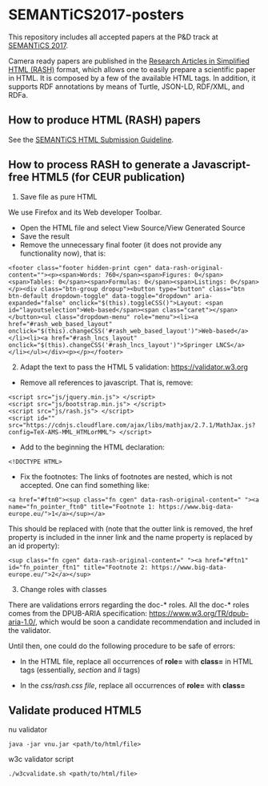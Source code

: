 ﻿# SEMANTiCS2017-posters

This repository includes all accepted papers at the P&D track at [SEMANTiCS 2017](https://2017.semantics.cc/).

Camera ready papers are published in the [Research Articles in Simplified HTML (RASH)](https://www.google.com/url?q=https://github.com/essepuntato/rash&sa=D&ust=1502895361031000&usg=AFQjCNHaFU8umSWex0T8nAAKyb_Oe8Fpig) format, which allows one to easily prepare a scientific paper in HTML. It is composed by a few of the available HTML tags. In addition, it supports RDF annotations by means of Turtle, JSON-LD, RDF/XML, and RDFa. 

## How to produce HTML (RASH) papers

See the [SEMANTiCS HTML Submission Guideline](https://docs.google.com/document/d/1HcuDH8hPDV9Ye_VRKyfduXdVkfV6NAqx_fSO9_09O0Y/pub).

## How to process RASH to generate a Javascript-free HTML5 (for CEUR publication)

1. Save file as pure HTML

We use Firefox and its Web developer Toolbar.

* Open the HTML file and select View Source/View Generated Source
* Save the result 
* Remove the unnecessary final footer (it does not provide any functionality now), that is:

```
<footer class="footer hidden-print cgen" data-rash-original-content=""><p><span>Words: 760</span><span>Figures: 0</span><span>Tables: 0</span><span>Formulas: 0</span><span>Listings: 0</span></p><div class="btn-group dropup"><button type="button" class="btn btn-default dropdown-toggle" data-toggle="dropdown" aria-expanded="false" onclick="$(this).toggleCSS()">Layout: <span id="layoutselection">Web-based</span><span class="caret"></span></button><ul class="dropdown-menu" role="menu"><li><a href="#rash_web_based_layout" onclick="$(this).changeCSS('#rash_web_based_layout')">Web-based</a></li><li><a href="#rash_lncs_layout" onclick="$(this).changeCSS('#rash_lncs_layout')">Springer LNCS</a></li></ul></div><p></p></footer>
```

2. Adapt the text to pass the HTML 5 validation: https://validator.w3.org 

*  Remove all references to javascript. That is, remove:

```
<script src="js/jquery.min.js"> </script>
<script src="js/bootstrap.min.js"> </script>
<script src="js/rash.js"> </script>
<script id="" src="https://cdnjs.cloudflare.com/ajax/libs/mathjax/2.7.1/MathJax.js?config=TeX-AMS-MML_HTMLorMML"> </script>
```
* Add to the beginning the HTML declaration:

```
<!DOCTYPE HTML>
```

* Fix the footnotes: The links of footnotes are nested, which is not accepted. One can find something like:

```
<a href="#ftn0"><sup class="fn cgen" data-rash-original-content=" "><a name="fn_pointer_ftn0" title="Footnote 1: https://www.big-data-europe.eu/">1</a></sup></a> 
```

This should be replaced with (note that the outter link is removed, the href property is included in the inner link and the name property is replaced by an id property):

```
<sup class="fn cgen" data-rash-original-content=" "><a href="#ftn1" id="fn_pointer_ftn1" title="Footnote 2: https://www.big-data-europe.eu/">2</a></sup>
```

3. Change roles with classes

There are validations errors regarding the doc-* roles. All the doc-* roles comes from the DPUB-ARIA specification: https://www.w3.org/TR/dpub-aria-1.0/, which would be soon a candidate recommendation and included in the validator. 

Until then, one could do the following procedure to be safe of errors:

* In the HTML file, replace all occurrences of **role=** with **class=** in HTML tags (essentially, *section* and *li* tags)


* In the *css/rash.css file*, replace all occurrences of **role=** with **class=** 

## Validate produced HTML5

nu validator
```
java -jar vnu.jar <path/to/html/file>
```
w3c validator script
```
./w3cvalidate.sh <path/to/html/file>
```




